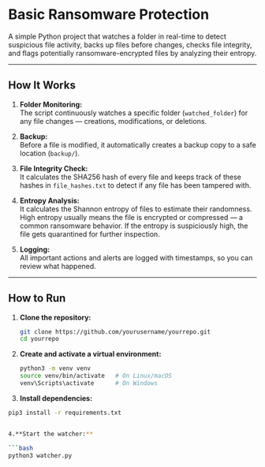 # Basic Ransomware Protection

A simple Python project that watches a folder in real-time to detect suspicious file activity, backs up files before changes, checks file integrity, and flags potentially ransomware-encrypted files by analyzing their entropy.

---

## How It Works

1. **Folder Monitoring:**  
   The script continuously watches a specific folder (`watched_folder`) for any file changes — creations, modifications, or deletions.

2. **Backup:**  
   Before a file is modified, it automatically creates a backup copy to a safe location (`backup/`).

3. **File Integrity Check:**  
   It calculates the SHA256 hash of every file and keeps track of these hashes in `file_hashes.txt` to detect if any file has been tampered with.

4. **Entropy Analysis:**  
   It calculates the Shannon entropy of files to estimate their randomness. High entropy usually means the file is encrypted or compressed — a common ransomware behavior. If the entropy is suspiciously high, the file gets quarantined for further inspection.

5. **Logging:**  
   All important actions and alerts are logged with timestamps, so you can review what happened.

---

## How to Run

1. **Clone the repository:**

   ```bash
   git clone https://github.com/yourusername/yourrepo.git
   cd yourrepo

2. **Create and activate a virtual environment:**

   ```bash
   python3 -m venv venv
   source venv/bin/activate   # On Linux/macOS
   venv\Scripts\activate      # On Windows

3. **Install dependencies:**
 
  ```bash
  pip3 install -r requirements.txt


4.**Start the watcher:**
 
  ```bash
  python3 watcher.py

